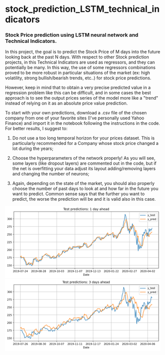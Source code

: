 # stock_prediction_LSTM_technical_indicators
### Stock Price prediction using LSTM neural network and Technical Indicators.

In this project, the goal is to predict the Stock Price of M days into the future looking back at the past N days. With respect to other Stock prediction projects, in this Technical Indicators are used as regressors, and they can potentially be many. In this way, the use of some regressors combinations proved to be more robust in particular situations of the market (ex: high volatility, strong bullish/bearish trends, etc..) for stock price predictions.

However, keep in mind that to obtain a very precise predicted value in a regression problem like this can be difficult, and in some cases the best approach is to see the output prices series of the model more like a "trend" instead of relying on it as an absolute price value prediction.

To start with your own predictions, download a .csv file of the chosen company from one of your favorite sites (I've personally used Yahoo Finance) and import it in the notebook following the instructions in the code. For better results, I suggest to:

1. Do not use a too long temporal horizon for your prices dataset. This is particularly recommended for a Company whose stock price changed a lot during the years;

2. Choose the hyperparameters of the network properly! As you will see, some layers (like dropout layers) are commented out in the code, but if the net is overfitting your data adjust its layout adding/removing layers and changing the number of neurons;

3. Again, depending on the state of the market, you should also properly choose the number of past days to look at and how far in the future you want to predict. Common sense says that the further you want to predict, the worse the prediction will be and it is valid also in this case.


![1 day ahead](1day_pred.png)
![3 days ahead](3days_pred.png)
